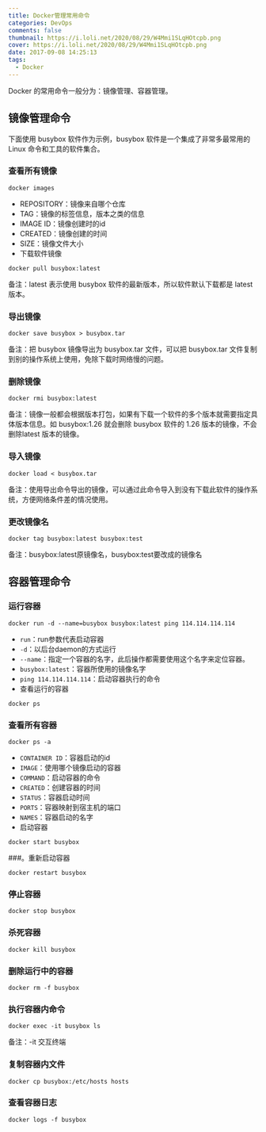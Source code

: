```yaml
---
title: Docker管理常用命令
categories: DevOps
comments: false
thumbnail: https://i.loli.net/2020/08/29/W4Mmi1SLqHOtcpb.png
cover: https://i.loli.net/2020/08/29/W4Mmi1SLqHOtcpb.png
date: 2017-09-08 14:25:13
tags:
  - Docker
---
```


Docker 的常用命令一般分为：镜像管理、容器管理。

<!--more-->

## 镜像管理命令

下面使用 busybox 软件作为示例，busybox 软件是一个集成了非常多最常用的 Linux 命令和工具的软件集合。

### 查看所有镜像

```text
docker images
```

- REPOSITORY：镜像来自哪个仓库
- TAG：镜像的标签信息，版本之类的信息
- IMAGE ID：镜像创建时的id
- CREATED：镜像创建的时间
- SIZE：镜像文件大小
- 下载软件镜像

```text
docker pull busybox:latest
```

备注：latest 表示使用 busybox 软件的最新版本，所以软件默认下载都是 latest 版本。

### 导出镜像

```text
docker save busybox > busybox.tar
```

备注：把 busybox 镜像导出为 busybox.tar 文件，可以把 busybox.tar 文件复制到别的操作系统上使用，免除下载时网络慢的问题。

### 删除镜像

```text
docker rmi busybox:latest
```

备注：镜像一般都会根据版本打包，如果有下载一个软件的多个版本就需要指定具体版本信息。如 busybox:1.26 就会删除 busybox 软件的 1.26 版本的镜像，不会删除latest 版本的镜像。

### 导入镜像

```text
docker load < busybox.tar
```

备注：使用导出命令导出的镜像，可以通过此命令导入到没有下载此软件的操作系统，方便网络条件差的情况使用。

### 更改镜像名

```text
docker tag busybox:latest busybox:test
```

备注：busybox:latest原镜像名，busybox:test要改成的镜像名



## 容器管理命令

### 运行容器

```text
docker run -d --name=busybox busybox:latest ping 114.114.114.114
```

- `run`：run参数代表启动容器
- `-d`：以后台daemon的方式运行
- `--name`：指定一个容器的名字，此后操作都需要使用这个名字来定位容器。
- `busybox:latest`：容器所使用的镜像名字
- `ping 114.114.114.114`：启动容器执行的命令
- 查看运行的容器

```text
docker ps
```

### 查看所有容器

```text
docker ps -a
```

- `CONTAINER ID`：容器启动的id
- `IMAGE`：使用哪个镜像启动的容器
- `COMMAND`：启动容器的命令
- `CREATED`：创建容器的时间
- `STATUS`：容器启动时间
- `PORTS`：容器映射到宿主机的端口
- `NAMES`：容器启动的名字
- 启动容器

```text
docker start busybox
```

###。重新启动容器

```text
docker restart busybox
```

### 停止容器

```text
docker stop busybox
```

### 杀死容器

```text
docker kill busybox
```

### 删除运行中的容器

```text
docker rm -f busybox
```

### 执行容器内命令

```text
docker exec -it busybox ls
```

备注：-it 交互终端

### 复制容器内文件

```text
docker cp busybox:/etc/hosts hosts
```

### 查看容器日志

```text
docker logs -f busybox
```